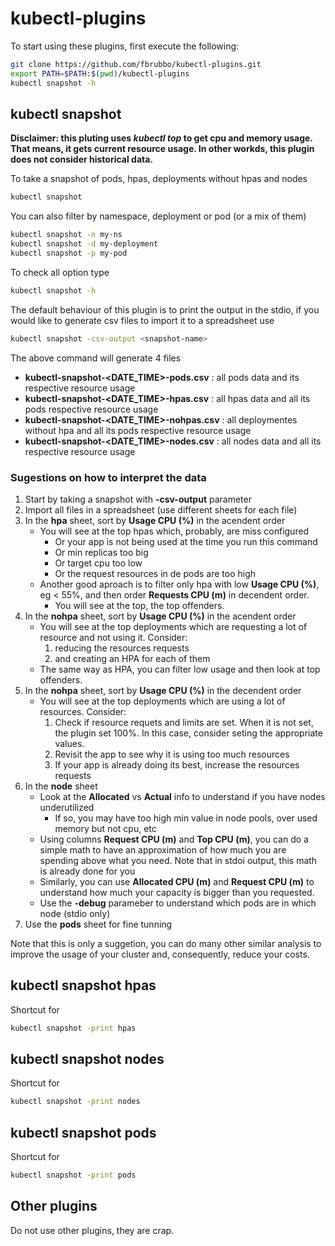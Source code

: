 # kubectl-plugins

To start using these plugins, first execute the following:

```bash
git clone https://github.com/fbrubbo/kubectl-plugins.git
export PATH=$PATH:$(pwd)/kubectl-plugins
kubectl snapshot -h
```

## kubectl snapshot

**Disclaimer: this pluting uses *kubectl top* to get cpu and memory usage. That means, it gets current resource usage. In other workds, this plugin does not consider historical data.**

To take a snapshot of pods, hpas, deployments without hpas and nodes

```bash
kubectl snapshot
```

You can also filter by namespace, deployment or pod (or a mix of them)

```bash
kubectl snapshot -n my-ns
kubectl snapshot -d my-deployment
kubectl snapshot -p my-pod
```

To check all option type

```bash
kubectl snapshot -h
```

The default behaviour of this plugin is to print the output in the stdio, if you would like to generate csv files to import it to a spreadsheet use

```bash
kubectl snapshot -csv-output <snapshot-name>
```

The above command will generate 4 files

- **kubectl-snapshot-\<DATE_TIME\>-pods.csv** : all pods data and its respective resource usage
- **kubectl-snapshot-\<DATE_TIME\>-hpas.csv** : all hpas data and all its pods respective resource usage
- **kubectl-snapshot-\<DATE_TIME\>-nohpas.csv** : all deploymentes without hpa and all its pods respective resource usage
- **kubectl-snapshot-\<DATE_TIME\>-nodes.csv** : all nodes data and all its respective resource usage

### Sugestions on how to interpret the data

1. Start by taking a snapshot with **-csv-output** parameter
2. Import all files in a spreadsheet (use different sheets for each file)
3. In the **hpa** sheet, sort by **Usage CPU (%)** in the acendent order
   - You will see at the top hpas which, probably, are miss configured
      - Or your app is not being used at the time you run this command
      - Or min replicas too big
      - Or target cpu too low
      - Or the request resources in de pods are too high
   - Another good aproach is to filter only hpa with low **Usage CPU (%)**, eg < 55%, and then order **Requests CPU (m)** in decendent order.
      - You will see at the top, the top offenders.
4. In the **nohpa** sheet, sort by **Usage CPU (%)** in the acendent order
   - You will see at the top deployments which are requesting a lot of resource and not using it. Consider:
       1. reducing the resources requests
       2. and creating an HPA for each of them
   - The same way as HPA, you can filter low usage and then look at top offenders.
5. In the **nohpa** sheet, sort by **Usage CPU (%)** in the decendent order
   - You will see at the top deployments which are using a lot of resources. Consider:
       1. Check if resource requets and limits are set. When it is not set, the plugin set 100%. In this case, consider seting the appropriate values.
       2. Revisit the app to see why it is using too much resources
       3. If your app is already doing its best, increase the resources requests
6. In the **node** sheet
   - Look at the **Allocated** vs  **Actual** info to understand if you have nodes underutilized
     - If so, you may have too high min value in node pools, over used memory but not cpu, etc
   - Using columns **Request CPU (m)** and **Top CPU (m)**, you can do a simple math to have an approximation of how much you are spending above what you need. Note that in stdoi output, this math is already done for you
   - Similarly, you can use **Allocated CPU (m)** and **Request CPU (m)** to understand how much your capacity is bigger than you requested.
   - Use the **-debug** parameber to understand which pods are in which node (stdio only)
7. Use the **pods** sheet for fine tunning

Note that this is only a suggetion, you can do many other similar analysis to improve the usage of your cluster and, consequently, reduce your costs.

## kubectl snapshot hpas

Shortcut for

```bash
kubectl snapshot -print hpas
```

## kubectl snapshot nodes

Shortcut for

```bash
kubectl snapshot -print nodes
```

## kubectl snapshot pods

Shortcut for

```bash
kubectl snapshot -print pods
```

## Other plugins

Do not use other plugins, they are crap.
